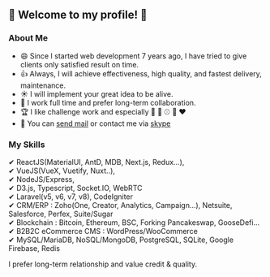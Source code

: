 ## 👋 Welcome to my profile! :tada: 

<!--
**cmate5614530/cmate5614530** is a ✨ _special_ ✨ repository because its `README.md` (this file) appears on your GitHub profile.

Here are some ideas to get you started:

- 🔭 I’m currently working on ...
- 🌱 I’m currently learning ...
- 👯 I’m looking to collaborate on ...
- 🤔 I’m looking for help with ...
- 💬 Ask me about ...
- 📫 How to reach me: ...
- 😄 Pronouns: ...
- ⚡ Fun fact: ...
-->
### About Me
- 😄 Since I started web development 7 years ago, I have tried to give clients only satisfied result on time.
- 👍 Always, I will achieve effectiveness, high quality, and fastest delivery, maintenance.
- :sunny: I will implement your great idea to be alive.
- :revolving_hearts: I work full time and prefer long-term collaboration.
- :trophy: I like challenge work and especially :football: :basketball: :baseball: :game_die: :hearts:
- :email: You can [send mail](mailto:cmate5614530@gmail.com) or contact me via [skype](https://join.skype.com/invite/fm0GRG34ND1D)
### My Skills 
✔ ReactJS(MaterialUI, AntD, MDB, Next.js, Redux...),  
✔ VueJS(VueX, Vuetify, Nuxt..),  
✔ NodeJS/Express,  
✔ D3.js, Typescript, Socket.IO, WebRTC  
✔ Laravel(v5, v6, v7, v8), CodeIgniter  
✔ CRM/ERP : Zoho(One, Creator, Analytics, Campaign...), Netsuite, Salesforce, Perfex, Suite/Sugar  
✔ Blockchain : Bitcoin, Ethereum, BSC, Forking Pancakeswap, GooseDefi...  
✔ B2B2C eCommerce CMS : WordPress/WooCommerce  
✔ MySQL/MariaDB, NoSQL/MongoDB, PostgreSQL, SQLite, Google Firebase, Redis    

I prefer long-term relationship and value credit & quality.  



